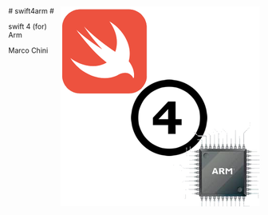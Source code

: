 <img src="SWIFT4ARM.png" align="right" />
# swift4arm #


swift 4 (for) Arm

Marco Chini

















